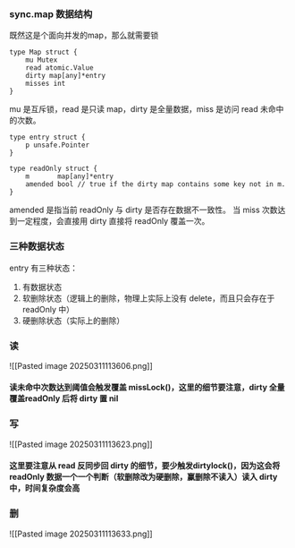 ### sync.map 数据结构
既然这是个面向并发的map，那么就需要锁
```
type Map struct {
    mu Mutex    
    read atomic.Value     
    dirty map[any]*entry  
    misses int
}
```
mu 是互斥锁，read 是只读 map，dirty 是全量数据，miss 是访问 read 未命中的次数。
```
type entry struct {    
	p unsafe.Pointer 
}

type readOnly struct {    
	m       map[any]*entry    
	amended bool // true if the dirty map contains some key not in m.
}
```
amended 是指当前 readOnly 与 dirty 是否存在数据不一致性。
当 miss 次数达到一定程度，会直接用 dirty 直接将 readOnly 覆盖一次。
### 三种数据状态
entry 有三种状态：
1. 有数据状态
2. 软删除状态（逻辑上的删除，物理上实际上没有 delete，而且只会存在于 readOnly 中）
3. 硬删除状态（实际上的删除）
### 读
![[Pasted image 20250311113606.png]]
#### 读未命中次数达到阈值会触发覆盖 missLock()，这里的细节要注意，dirty 全量覆盖readOnly 后将 dirty 置 nil
### 写
![[Pasted image 20250311113623.png]]
#### 这里要注意从 read 反同步回 dirty 的细节，要少触发dirtylock()，因为这会将 readOnly 数据一个一个判断（软删除改为硬删除，赢删除不读入）读入 dirty 中，时间复杂度会高
### 删
![[Pasted image 20250311113633.png]]
